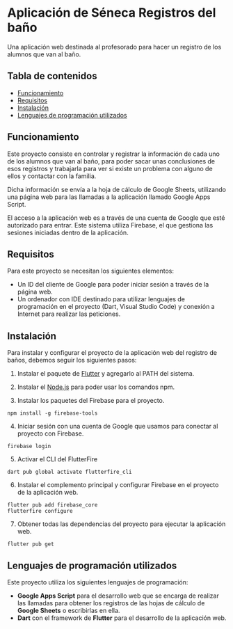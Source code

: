 # Aplicación de Séneca Registros del baño

Una aplicación web destinada al profesorado para hacer un registro de los alumnos que van al baño.

## Tabla de contenidos
- [Funcionamiento](#funcionamiento)
- [Requisitos](#requisitos)
- [Instalación](#instalación)
- [Lenguajes de programación utilizados](#lenguajes-de-programación-utilizados)

## Funcionamiento

Este proyecto consiste en controlar y registrar la información de cada uno de los alumnos que van al baño, para poder sacar unas conclusiones de esos registros y trabajarla para ver si existe un problema con alguno de ellos y contactar con la familia.

Dicha información se envía a la hoja de cálculo de Google Sheets, utilizando una página web para las llamadas a la aplicación llamado Google Apps Script.

El acceso a la aplicación web es a través de una cuenta de Google que esté autorizado para entrar. Este sistema utiliza Firebase, el que gestiona las sesiones iniciadas dentro de la aplicación.

## Requisitos

Para este proyecto se necesitan los siguientes elementos:
- Un ID del cliente de Google para poder iniciar sesión a través de la página web.
- Un ordenador con IDE destinado para utilizar lenguajes de programación en el proyecto (Dart, Visual Studio Code) y conexión a Internet para realizar las peticiones.

## Instalación

Para instalar y configurar el proyecto de la aplicación web del registro de baños, debemos seguir los siguientes pasos:

1. Instalar el paquete de [Flutter](https://docs.flutter.dev/get-started/install) y agregarlo al PATH del sistema.

2. Instalar el [Node.js](https://nodejs.org/es) para poder usar los comandos npm.

3. Instalar los paquetes del Firebase para el proyecto.
```
npm install -g firebase-tools
```
4. Iniciar sesión con una cuenta de Google que usamos para conectar al proyecto con Firebase.
```
firebase login
```
5. Activar el CLI del FlutterFire
```
dart pub global activate flutterfire_cli
```
6. Instalar el complemento principal y configurar Firebase en el proyecto de la aplicación web.
```
flutter pub add firebase_core
flutterfire configure
```
7. Obtener todas las dependencias del proyecto para ejecutar la aplicación web.
```
flutter pub get
```

## Lenguajes de programación utilizados

Este proyecto utiliza los siguientes lenguajes de programación:
- **Google Apps Script** para el desarrollo web que se encarga de realizar las llamadas para obtener los registros de las hojas de cálculo de **Google Sheets** o escribirlas en ella.
- **Dart** con el framework de **Flutter** para el desarrollo de la aplicación web.
